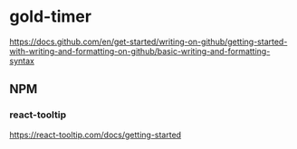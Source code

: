 # gold-timer

<https://docs.github.com/en/get-started/writing-on-github/getting-started-with-writing-and-formatting-on-github/basic-writing-and-formatting-syntax>

## NPM

### react-tooltip

<https://react-tooltip.com/docs/getting-started>
